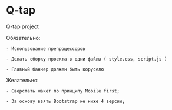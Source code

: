 # Q-tap
Q-tap project

Обязательно:
	
	- Использование препроцессоров
	
	- Делать сборку проекта в одни файлы ( style.css, script.js )
	
	- Главный баннер должен быть коруселю

Желательно:

	- Сверстать макет по принципу Мobile first;
	
	- За основу взять Bootstrap не ниже 4 версии;
